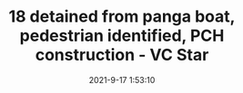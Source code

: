 ---
"title": "18 detained from panga boat, pedestrian identified, PCH construction - VC Star"
"date": "2021-9-17 1:53:10"
"feed_name": "GOOGLENEWSCONSTRUCTION"
"feed_website": "https://news.google.com/search?q=construction%2Bincident&hl=en-US&gl=US&ceid=US:en"
"feed_rss": "https://news.google.com/rss/search?q=construction%2Bincident&hl=en-US&gl=US&ceid=US:en"
"link": "https://www.vcstar.com/story/news/local/communities/county/2021/09/16/18-detained-panga-boat-pedestrian-identified-more-news-ventura-county/8371876002/"
"file": "_posts/2021-1-1-9766a10a6be1365b7a39340ffe38697185b4dbbc.md"
"accident": "1"
"drilling": "0"
"dead": "0"
"injured": "0"
---